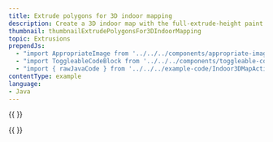 ```yaml
---
title: Extrude polygons for 3D indoor mapping
description: Create a 3D indoor map with the full-extrude-height paint property.
thumbnail: thumbnailExtrudePolygonsFor3DIndoorMapping
topic: Extrusions
prependJs:
  - "import AppropriateImage from '../../../components/appropriate-image'"
  - "import ToggleableCodeBlock from '../../../components/toggleable-code-block'"
  - "import { rawJavaCode } from '../../../example-code/Indoor3DMapActivity.js'"
contentType: example
language:
- Java
---
```


{{
  <AppropriateImage imageId="exampleExtrudePolygonsFor3dIndoorMapping" />
}}

<!-- Any notes about this example would go here.  -->

{{
  <ToggleableCodeBlock
    java={rawJavaCode}
  />
}}
